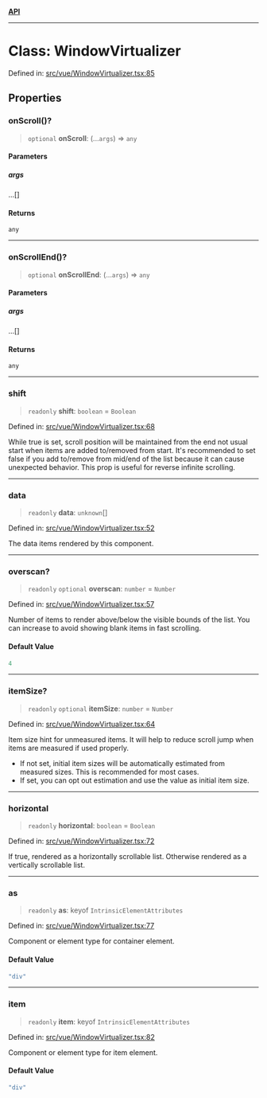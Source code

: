 [**API**](../../API.md)

***

# Class: WindowVirtualizer

Defined in: [src/vue/WindowVirtualizer.tsx:85](https://github.com/inokawa/virtua/blob/efa438607d2ce9708ac0adc401ded24fd5aec6ab/src/vue/WindowVirtualizer.tsx#L85)

## Properties

### onScroll()?

> `optional` **onScroll**: (...`args`) => `any`

#### Parameters

##### args

...\[\]

#### Returns

`any`

***

### onScrollEnd()?

> `optional` **onScrollEnd**: (...`args`) => `any`

#### Parameters

##### args

...\[\]

#### Returns

`any`

***

### shift

> `readonly` **shift**: `boolean` = `Boolean`

Defined in: [src/vue/WindowVirtualizer.tsx:68](https://github.com/inokawa/virtua/blob/efa438607d2ce9708ac0adc401ded24fd5aec6ab/src/vue/WindowVirtualizer.tsx#L68)

While true is set, scroll position will be maintained from the end not usual start when items are added to/removed from start. It's recommended to set false if you add to/remove from mid/end of the list because it can cause unexpected behavior. This prop is useful for reverse infinite scrolling.

***

### data

> `readonly` **data**: `unknown`[]

Defined in: [src/vue/WindowVirtualizer.tsx:52](https://github.com/inokawa/virtua/blob/efa438607d2ce9708ac0adc401ded24fd5aec6ab/src/vue/WindowVirtualizer.tsx#L52)

The data items rendered by this component.

***

### overscan?

> `readonly` `optional` **overscan**: `number` = `Number`

Defined in: [src/vue/WindowVirtualizer.tsx:57](https://github.com/inokawa/virtua/blob/efa438607d2ce9708ac0adc401ded24fd5aec6ab/src/vue/WindowVirtualizer.tsx#L57)

Number of items to render above/below the visible bounds of the list. You can increase to avoid showing blank items in fast scrolling.

#### Default Value

```ts
4
```

***

### itemSize?

> `readonly` `optional` **itemSize**: `number` = `Number`

Defined in: [src/vue/WindowVirtualizer.tsx:64](https://github.com/inokawa/virtua/blob/efa438607d2ce9708ac0adc401ded24fd5aec6ab/src/vue/WindowVirtualizer.tsx#L64)

Item size hint for unmeasured items. It will help to reduce scroll jump when items are measured if used properly.

- If not set, initial item sizes will be automatically estimated from measured sizes. This is recommended for most cases.
- If set, you can opt out estimation and use the value as initial item size.

***

### horizontal

> `readonly` **horizontal**: `boolean` = `Boolean`

Defined in: [src/vue/WindowVirtualizer.tsx:72](https://github.com/inokawa/virtua/blob/efa438607d2ce9708ac0adc401ded24fd5aec6ab/src/vue/WindowVirtualizer.tsx#L72)

If true, rendered as a horizontally scrollable list. Otherwise rendered as a vertically scrollable list.

***

### as

> `readonly` **as**: keyof `IntrinsicElementAttributes`

Defined in: [src/vue/WindowVirtualizer.tsx:77](https://github.com/inokawa/virtua/blob/efa438607d2ce9708ac0adc401ded24fd5aec6ab/src/vue/WindowVirtualizer.tsx#L77)

Component or element type for container element.

#### Default Value

```ts
"div"
```

***

### item

> `readonly` **item**: keyof `IntrinsicElementAttributes`

Defined in: [src/vue/WindowVirtualizer.tsx:82](https://github.com/inokawa/virtua/blob/efa438607d2ce9708ac0adc401ded24fd5aec6ab/src/vue/WindowVirtualizer.tsx#L82)

Component or element type for item element.

#### Default Value

```ts
"div"
```
